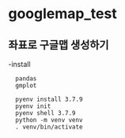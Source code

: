 # googlemap_test

## 좌표로 구글맵 생성하기

-install
```
  pandas
  gmplot
```

```
  pyenv install 3.7.9
  pyenv init
  pyenv shell 3.7.9
  python -m venv venv
  . venv/bin/activate
```
